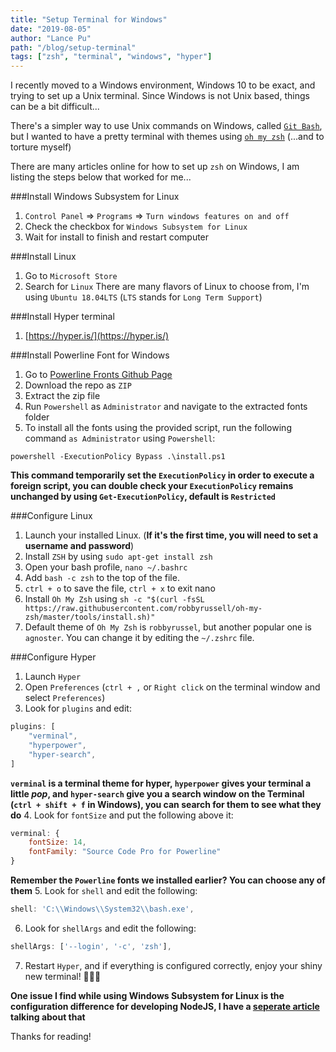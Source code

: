 ```yaml
---
title: "Setup Terminal for Windows"
date: "2019-08-05"
author: "Lance Pu"
path: "/blog/setup-terminal"
tags: ["zsh", "terminal", "windows", "hyper"]
---
```


I recently moved to a Windows environment, Windows 10 to be exact, and trying to set up a Unix terminal.
Since Windows is not Unix based, things can be a bit difficult...

There's a simpler way to use Unix commands on Windows, called [`Git Bash`](https://git-scm.com/downloads), but I wanted to have a pretty terminal with themes using [`oh my zsh`](https://github.com/robbyrussell/oh-my-zsh) (...and to torture myself)

There are many articles online for how to set up `zsh` on Windows, I am listing the steps below that worked for me...

###Install Windows Subsystem for Linux
1. `Control Panel` => `Programs` => `Turn windows features on and off`
2. Check the checkbox for `Windows Subsystem for Linux`
3. Wait for install to finish and restart computer

###Install Linux
1. Go to `Microsoft Store`
2. Search for `Linux`
There are many flavors of Linux to choose from, I'm using `Ubuntu 18.04LTS` (`LTS` stands for `Long Term Support`)

###Install Hyper terminal
1. [https://hyper.is/](https://hyper.is/)

###Install Powerline Font for Windows
1. Go to [Powerline Fronts Github Page](https://github.com/powerline/fonts)
2. Download the repo as `ZIP`
3. Extract the zip file
4. Run `Powershell` as `Administrator` and navigate to the extracted fonts folder
5. To install all the fonts using the provided script, run the following command `as Administrator` using `Powershell`:
```
powershell -ExecutionPolicy Bypass .\install.ps1
```
**This command temporarily set the `ExecutionPolicy` in order to execute a foreign script, you can double check your `ExecutionPolicy` remains unchanged by using `Get-ExecutionPolicy`, default is `Restricted`**

###Configure Linux
1. Launch your installed Linux. (**If it's the first time, you will need to set a username and password**)
2. Install `ZSH` by using `sudo apt-get install zsh`
3. Open your bash profile, `nano ~/.bashrc`
4. Add `bash -c zsh` to the top of the file.
5. `ctrl + o` to save the file, `ctrl + x` to exit nano
6. Install `Oh My Zsh` using `sh -c "$(curl -fsSL https://raw.githubusercontent.com/robbyrussell/oh-my-zsh/master/tools/install.sh)"`
7. Default theme of `Oh My Zsh` is `robbyrussel`, but another popular one is `agnoster`. You can change it by editing the `~/.zshrc` file.

###Configure Hyper
1. Launch `Hyper`
2. Open `Preferences` (`ctrl + ,` or `Right click` on the terminal window and select `Preferences`)
3. Look for `plugins` and edit:
```javascript
plugins: [
    "verminal",
    "hyperpower",
    "hyper-search",
]
```
**`verminal` is a terminal theme for hyper, `hyperpower` gives your terminal a little *pop*, and `hyper-search` give you a search window on the Terminal (`ctrl + shift + f` in Windows), you can search for them to see what they do**
4. Look for `fontSize` and put the following above it:
```javascript
verminal: {
    fontSize: 14,
    fontFamily: "Source Code Pro for Powerline"
}
```
**Remember the `Powerline` fonts we installed earlier? You can choose any of them**
5. Look for `shell` and edit the following:
```javascript
shell: 'C:\\Windows\\System32\\bash.exe',
```
6. Look for `shellArgs` and edit the following:
```javascript
shellArgs: ['--login', '-c', 'zsh'],
```
7. Restart `Hyper`, and if everything is configured correctly, enjoy your shiny new terminal! 🎉🎉🎉

**One issue I find while using Windows Subsystem for Linux is the configuration difference for developing NodeJS, I have a [seperate article](/blog/wsl-node) talking about that**

Thanks for reading!